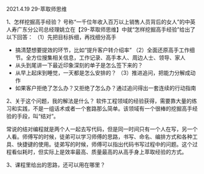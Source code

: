 2021.4.19 29-萃取师思维

1、怎样挖掘高手经验？
号称“一千位年收入百万以上销售人员背后的女人”的中英人寿广东分公司总经理姚立在【29-萃取师思维】中就“怎样挖掘高手经验”给出了以下回答：
（1）先把目标拆细，再找细分高手
* 搞清楚想要提效的环节，比如“提升客户转介绍率”
（2）全面还原高手工作细节。全方位搜集相关信息，工作记录、高手本人、周边人士、领导、家人
* 从头到尾讲一下最近印象深刻的单子是怎么签下来的？
* 从早上起床到睡觉，一天都是怎么安排的？
（3）推进追问，把能力分解成动作
* 如果客户拒绝了怎么办？又拒绝了怎么办？通过追问得出一套连续的行动指南

2、关于这个问题，我的解法是什么？
软件工程领域的经验获得，需要靠大量的练习和实践，不是一组话术或者一个套路那么简单。该领域有一个很棒的挖掘高手经验的手段，叫“结对”。

常说的结对编程就是两个人一起去写代码，但是同一时间只有一个人在写，另一个人看。师傅写的时候，徒弟可以学习师傅的思路，书写、命名、编排方式和各种工具、快捷键的使用。徒弟写的时候，师傅可以指出代码书写过程中的问题。这个过程看似耗时，但实际上是效率最高、质量最高的从高手身上萃取经验的方式。

3、课程里给出的思路，还可以用在哪里？


